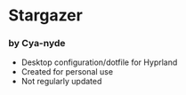 # Stargazer

### by Cya-nyde

- Desktop configuration/dotfile for Hyprland
- Created for personal use
- Not regularly updated
